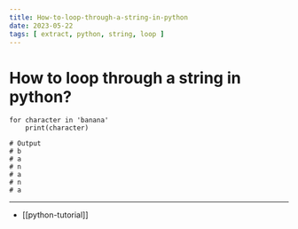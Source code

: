 ```yaml
---
title: How-to-loop-through-a-string-in-python
date: 2023-05-22
tags: [ extract, python, string, loop ]
---
```


# How to loop through a string in python?

```
for character in 'banana'
    print(character)

# Output
# b
# a
# n
# a
# n
# a
```

---
- [[python-tutorial]]
